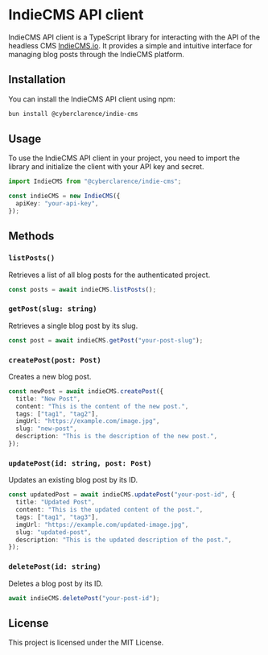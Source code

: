# IndieCMS API client

IndieCMS API client is a TypeScript library for interacting with the API of the headless CMS [IndieCMS.io](https://indiecms.io). It provides a simple and intuitive interface for managing blog posts through the IndieCMS platform.

## Installation

You can install the IndieCMS API client using npm:

```bash
bun install @cyberclarence/indie-cms
```

## Usage

To use the IndieCMS API client in your project, you need to import the library and initialize the client with your API key and secret.

```typescript
import IndieCMS from "@cyberclarence/indie-cms";

const indieCMS = new IndieCMS({
  apiKey: "your-api-key",
});
```

## Methods

### `listPosts()`

Retrieves a list of all blog posts for the authenticated project.

```typescript
const posts = await indieCMS.listPosts();
```

### `getPost(slug: string)`

Retrieves a single blog post by its slug.

```typescript
const post = await indieCMS.getPost("your-post-slug");
```

### `createPost(post: Post)`

Creates a new blog post.

```typescript
const newPost = await indieCMS.createPost({
  title: "New Post",
  content: "This is the content of the new post.",
  tags: ["tag1", "tag2"],
  imgUrl: "https://example.com/image.jpg",
  slug: "new-post",
  description: "This is the description of the new post.",
});
```

### `updatePost(id: string, post: Post)`

Updates an existing blog post by its ID.

```typescript
const updatedPost = await indieCMS.updatePost("your-post-id", {
  title: "Updated Post",
  content: "This is the updated content of the post.",
  tags: ["tag1", "tag3"],
  imgUrl: "https://example.com/updated-image.jpg",
  slug: "updated-post",
  description: "This is the updated description of the post.",
});
```

### `deletePost(id: string)`

Deletes a blog post by its ID.

```typescript
await indieCMS.deletePost("your-post-id");
```

## License

This project is licensed under the MIT License.

